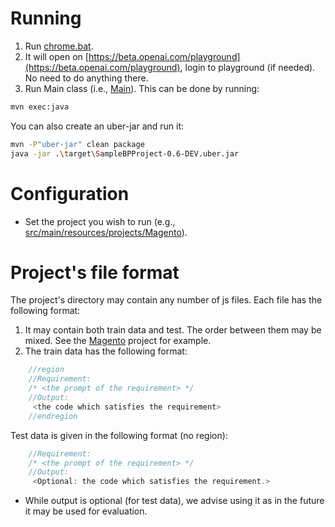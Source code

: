 # Running
1. Run [chrome.bat](chrome.bat).
2. It will open on [https://beta.openai.com/playground](https://beta.openai.com/playground), login to playground (if needed). No need to do anything there.
3. Run Main class (i.e., [Main](src/main/java/Main.java)). This can be done by running:
```bash
mvn exec:java
```

You can also create an uber-jar and run it:
```bash
mvn -P"uber-jar" clean package
java -jar .\target\SampleBPProject-0.6-DEV.uber.jar
```

# Configuration
* Set the project you wish to run (e.g., [src/main/resources/projects/Magento](src/main/resources/projects/Magento)).

# Project's file format
The project's directory may contain any number of js files. Each file has the following format:
1. It may contain both train data and test. The order between them may be mixed.
See the [Magento](src/main/resources/projects/Magento) project for example. 
2. The train data has the following format:
```js
    //region
    //Requirement: 
    /* <the prompt of the requirement> */
    //Output:
     <the code which satisfies the requirement>    
    //endregion
```
Test data is given in the following format (no region):
```js
    //Requirement: 
    /* <the prompt of the requirement> */
    //Output:
     <Optional: the code which satisfies the requirement.>
```
* While output is optional (for test data), we advise using it as in the future it may be used for evaluation.